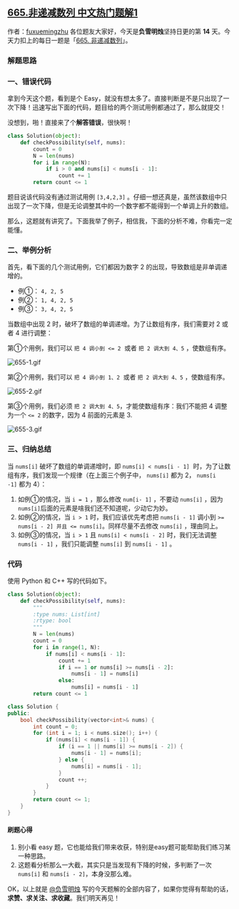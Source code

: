 ## [665.非递减数列 中文热门题解1](https://leetcode.cn/problems/non-decreasing-array/solutions/100000/3-zhang-dong-tu-bang-zhu-ni-li-jie-zhe-d-06gi)

作者：[fuxuemingzhu](https://leetcode.cn/u/fuxuemingzhu)
各位题友大家好，今天是**负雪明烛**坚持日更的第 **14** 天。今天力扣上的每日一题是「[665. 非递减数列](https://leetcode-cn.com/problems/non-decreasing-array/)」。

### 解题思路



### 一、错误代码

拿到今天这个题，看到是个 Easy，就没有想太多了。直接判断是不是只出现了一次下降！迅速写出下面的代码，题目给的两个测试用例都通过了，那么就提交！


没想到，啪！直接来了个**解答错误**，很快啊！

```Python []
class Solution(object):
    def checkPossibility(self, nums):
        count = 0
        N = len(nums)
        for i in range(N):
            if i > 0 and nums[i] < nums[i - 1]:
                count += 1
        return count <= 1
```


题目说该代码没有通过测试用例 `[3,4,2,3]` 。仔细一想还真是，虽然该数组中只出现了一次下降，但是无论调整其中的一个数字都不能得到一个单调上升的数组。


那么，这题就有讲究了。下面我举了例子，相信我，下面的分析不难，你看完一定能懂。


### 二、举例分析


首先，看下面的几个测试用例，它们都因为数字 2 的出现，导致数组是非单调递增的。


- 例①： `4, 2, 5` 
- 例②： `1, 4, 2, 5`
- 例③： `3, 4, 2, 5` 



当数组中出现 2 时，破坏了数组的单调递增。为了让数组有序，我们需要对 2 或者 4 进行调整：


第①个用例，我们可以 `把 4 调小到 <= 2`  或者 `把 2 调大到 4、5` ，使数组有序。


![655-1.gif](https://pic.leetcode-cn.com/1612658572-fGjJQq-655-1.gif)

第②个用例，我们可以 `把 4 调小到 1、2`  或者 `把 2 调大到 4、5` ，使数组有序。

![655-2.gif](https://pic.leetcode-cn.com/1612658592-WkuopD-655-2.gif)


第③个用例，我们必须 `把 2 调大到 4、5`，才能使数组有序：我们不能把 4 调整为一个 `<= 2` 的数字，因为 4 前面的元素是 3.

![655-3.gif](https://pic.leetcode-cn.com/1612658601-kpvvMK-655-3.gif)


### 三、归纳总结


当 `nums[i]`  破坏了数组的单调递增时，即 `nums[i] < nums[i - 1]`  时，为了让数组有序，我们发现一个规律（在上面三个例子中， `nums[i]` 都为 2， `nums[i -1]` 都为 4）：


1. 如例①的情况，当 `i = 1` ，那么修改 `num[i- 1]` ，不要动 `nums[i]` ，因为`nums[i]`后面的元素是啥我们还不知道呢，少动它为妙。
2. 如例②的情况，当 `i > 1` 时，我们应该优先考虑把 `nums[i - 1]` 调小到 `>= nums[i - 2] 并且 <= nums[i]`。同样尽量不去修改 `nums[i]` ，理由同上。
3. 如例③的情况，当 `i > 1` 且 `nums[i] < nums[i - 2]` 时，我们无法调整 `nums[i - 1]` ，我们只能调整 `nums[i]` 到 `nums[i - 1]` 。



### 代码


使用 Python 和 C++ 写的代码如下。

```Python []
class Solution(object):
    def checkPossibility(self, nums):
        """
        :type nums: List[int]
        :rtype: bool
        """
        N = len(nums)
        count = 0
        for i in range(1, N):
            if nums[i] < nums[i - 1]:
                count += 1
                if i == 1 or nums[i] >= nums[i - 2]:
                    nums[i - 1] = nums[i]
                else:
                    nums[i] = nums[i - 1]
        return count <= 1
```

```C++ []
class Solution {
public:
    bool checkPossibility(vector<int>& nums) {
        int count = 0;
        for (int i = 1; i < nums.size(); i++) {
            if (nums[i] < nums[i - 1]) {
                if (i == 1 || nums[i] >= nums[i - 2]) {
                    nums[i - 1] = nums[i];
                } else {
                    nums[i] = nums[i - 1];
                }
                count ++;
            }
        }
        return count <= 1;
    }
}
```


#### 刷题心得

1. 别小看 easy 题，它也能给我们带来收获，特别是easy题可能帮助我们练习某一种思路。
2. 这题看分析那么一大截，其实只是当发现有下降的时候，多判断了一次 `nums[i]` 和 `nums[i - 2]`，本身没那么难。

OK，以上就是 [@负雪明烛](/u/fuxuemingzhu/) 写的今天题解的全部内容了，如果你觉得有帮助的话，**求赞、求关注、求收藏**。我们明天再见！